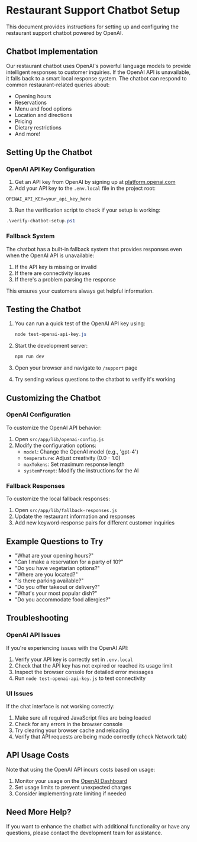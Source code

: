 # Restaurant Support Chatbot Setup

This document provides instructions for setting up and configuring the restaurant support chatbot powered by OpenAI.

## Chatbot Implementation

Our restaurant chatbot uses OpenAI's powerful language models to provide intelligent responses to customer inquiries. If the OpenAI API is unavailable, it falls back to a smart local response system. The chatbot can respond to common restaurant-related queries about:

- Opening hours
- Reservations
- Menu and food options
- Location and directions
- Pricing
- Dietary restrictions
- And more!

## Setting Up the Chatbot

### OpenAI API Key Configuration

1. Get an API key from OpenAI by signing up at [platform.openai.com](https://platform.openai.com/)
2. Add your API key to the `.env.local` file in the project root:

```
OPENAI_API_KEY=your_api_key_here
```

3. Run the verification script to check if your setup is working:

```powershell
.\verify-chatbot-setup.ps1
```

### Fallback System

The chatbot has a built-in fallback system that provides responses even when the OpenAI API is unavailable:

1. If the API key is missing or invalid
2. If there are connectivity issues
3. If there's a problem parsing the response

This ensures your customers always get helpful information.

## Testing the Chatbot

1. You can run a quick test of the OpenAI API key using:
   ```powershell
   node test-openai-api-key.js
   ```

2. Start the development server:
   ```powershell
   npm run dev
   ```

3. Open your browser and navigate to `/support` page
4. Try sending various questions to the chatbot to verify it's working

## Customizing the Chatbot

### OpenAI Configuration

To customize the OpenAI API behavior:

1. Open `src/app/lib/openai-config.js`
2. Modify the configuration options:
   - `model`: Change the OpenAI model (e.g., 'gpt-4')
   - `temperature`: Adjust creativity (0.0 - 1.0)
   - `maxTokens`: Set maximum response length
   - `systemPrompt`: Modify the instructions for the AI

### Fallback Responses

To customize the local fallback responses:

1. Open `src/app/lib/fallback-responses.js`
2. Update the restaurant information and responses
3. Add new keyword-response pairs for different customer inquiries

## Example Questions to Try

- "What are your opening hours?"
- "Can I make a reservation for a party of 10?"
- "Do you have vegetarian options?"
- "Where are you located?"
- "Is there parking available?"
- "Do you offer takeout or delivery?"
- "What's your most popular dish?"
- "Do you accommodate food allergies?"

## Troubleshooting

### OpenAI API Issues

If you're experiencing issues with the OpenAI API:

1. Verify your API key is correctly set in `.env.local`
2. Check that the API key has not expired or reached its usage limit
3. Inspect the browser console for detailed error messages
4. Run `node test-openai-api-key.js` to test connectivity

### UI Issues

If the chat interface is not working correctly:

1. Make sure all required JavaScript files are being loaded
2. Check for any errors in the browser console
3. Try clearing your browser cache and reloading
4. Verify that API requests are being made correctly (check Network tab)

## API Usage Costs

Note that using the OpenAI API incurs costs based on usage:

1. Monitor your usage on the [OpenAI Dashboard](https://platform.openai.com/usage)
2. Set usage limits to prevent unexpected charges 
3. Consider implementing rate limiting if needed

## Need More Help?

If you want to enhance the chatbot with additional functionality or have any questions, please contact the development team for assistance.
